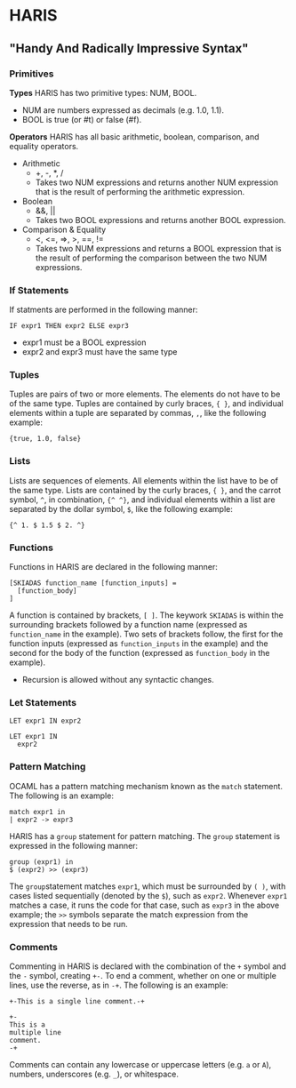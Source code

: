# HARIS
## "Handy And Radically Impressive Syntax"

### Primitives ###

**Types**
HARIS has two primitive types: NUM, BOOL. 
* NUM are numbers expressed as decimals (e.g. 1.0, 1.1). 
* BOOL is true (or #t) or false (#f).

**Operators**
HARIS has all basic arithmetic, boolean, comparison, and equality operators.
* Arithmetic
  * +, -, *, /
  * Takes two NUM expressions and returns another NUM expression that is the result of performing the arithmetic expression.
* Boolean
  * &&, ||
  * Takes two BOOL expressions and returns another BOOL expression.
* Comparison & Equality
  * <, <=, =>, >, ==, !=
  * Takes two NUM expressions and returns a BOOL expression that is the result of performing the comparison between the two NUM expressions.


### If Statements ###
If statments are performed in the following manner:
```
IF expr1 THEN expr2 ELSE expr3
```
* expr1 must be a BOOL expression
* expr2 and expr3 must have the same type


### Tuples ###
Tuples are pairs of two or more elements. The elements do not have to be of the same type.
Tuples are contained by curly braces, `{ }`, and individual elements within a tuple are separated by commas, `,`, like the following example:
```
{true, 1.0, false}
```

### Lists ###
Lists are sequences of elements. All elements within the list have to be of the same type. 
Lists are contained by the curly braces, `{ }`, and the carrot symbol, `^`, in combination, `{^ ^}`, and individual elements within a list are separated by the dollar symbol, `$`, like the following example:
```
{^ 1. $ 1.5 $ 2. ^}
```

### Functions ###
Functions in HARIS are declared in the following manner:
```
[SKIADAS function_name [function_inputs] =
  [function_body]
]
```
A function is contained by brackets, `[ ]`. The keywork `SKIADAS` is within the surrounding brackets followed by a function name (expressed as `function_name` in the example). Two sets of brackets follow, the first for the function inputs (expressed as `function_inputs` in the example) and the second for the body of the function (expressed as `function_body` in the example).
* Recursion is allowed without any syntactic changes.

### Let Statements ###

```
LET expr1 IN expr2

LET expr1 IN
  expr2
```

### Pattern Matching ###
OCAML has a pattern matching mechanism known as the `match` statement. The following is an example:
```
match expr1 in
| expr2 -> expr3
```
HARIS has a `group` statement for pattern matching.
The `group` statement is expressed in the following manner:
```
group (expr1) in
$ (expr2) >> (expr3)
```
The `group`statement matches `expr1`, which must be surrounded by `( )`, with cases listed sequentially (denoted by the `$`), such as `expr2`. Whenever `expr1` matches a case, it runs the code for that case, such as `expr3` in the above example; the `>>` symbols separate the match expression from the expression that needs to be run.


### Comments ###
Commenting in HARIS is declared with the combination of the `+` symbol and the `-` symbol, creating `+-`. To end a comment, whether on one or multiple lines, use the reverse, as in `-+`.
The following is an example:
```
+-This is a single line comment.-+

+-
This is a
multiple line
comment.
-+
```
Comments can contain any lowercase or uppercase letters (e.g. `a` or `A`), numbers, underscores (e.g. `_`), or whitespace.
